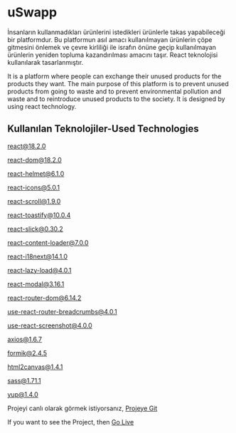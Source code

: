 
# uSwapp

İnsanların kullanmadıkları ürünlerini istedikleri ürünlerle takas yapabileceği bir platformdur. Bu platformun asıl amacı kullanılmayan ürünlerin çöpe gitmesini önlemek ve çevre kirliliği ile israfın önüne geçip kullanılmayan ürünlerin yeniden topluma kazandırılması amacını taşır. React teknolojisi kullanılarak tasarlanmıştır.

It is a platform where people can exchange their unused products for the products they want. The main purpose of this platform is to prevent unused products from going to waste and to prevent environmental pollution and waste and to reintroduce unused products to the society. It is designed by using react technology.

## Kullanılan Teknolojiler-Used Technologies

[react@18.2.0](https://react.dev/)

[react-dom@18.2.0](https://legacy.reactjs.org/docs/react-dom.html)

[react-helmet@6.1.0](https://www.npmjs.com/package/react-helmet)

[react-icons@5.0.1](https://react-icons.github.io/react-icons/)

[react-scroll@1.9.0](https://www.npmjs.com/package/react-scroll)

[react-toastify@10.0.4](https://www.npmjs.com/package/react-toastify)

[react-slick@0.30.2](https://react-slick.neostack.com/)

[react-content-loader@7.0.0](https://skeletonreact.com/)

[react-i18next@14.1.0](https://react.i18next.com/)

[react-lazy-load@4.0.1](https://www.npmjs.com/package/react-lazy-load)

[react-modal@3.16.1](https://www.npmjs.com/package/react-modal)

[react-router-dom@6.14.2](https://www.npmjs.com/package/react-router-dom/v/6.14.2)

[use-react-router-breadcrumbs@4.0.1](https://www.npmjs.com/package/use-react-router-breadcrumbs)

[use-react-screenshot@4.0.0](https://www.npmjs.com/package/use-react-screenshot)

[axios@1.6.7](https://axios-http.com/docs/intro)

[formik@2.4.5](https://formik.org/)

[html2canvas@1.4.1](https://html2canvas.hertzen.com/)

[sass@1.71.1](https://www.w3schools.com/react/react_sass_styling.asp)

[yup@1.4.0](https://github.com/jquense/yup)



Projeyi canlı olarak görmek istiyorsanız, [Projeye Git](https://uswapp.vercel.app/)


If you want to see the Project, then [Go Live](https://uswapp.vercel.app/)
